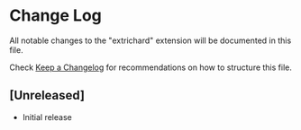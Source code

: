 # Change Log

All notable changes to the "extrichard" extension will be documented in this file.

Check [Keep a Changelog](http://keepachangelog.com/) for recommendations on how to structure this file.

## [Unreleased]

- Initial release
